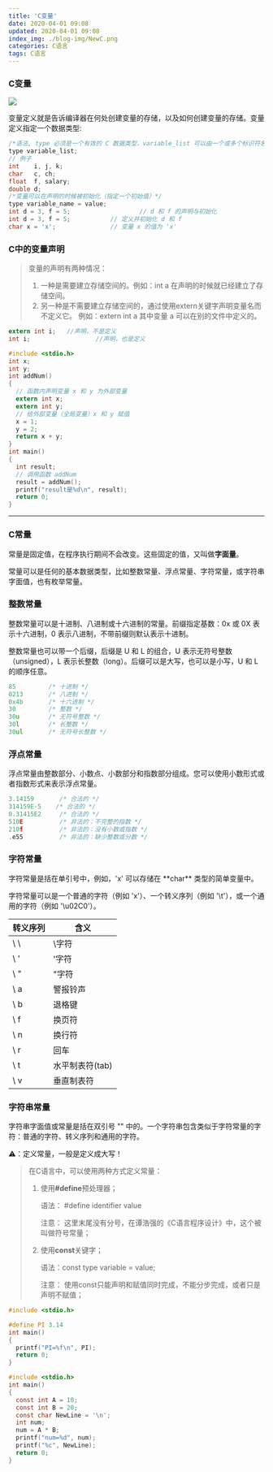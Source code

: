 ```yaml
---
title: 'C变量'
date: 2020-04-01 09:08
updated: 2020-04-01 09:08
index_img: ./blog-img/NewC.png
categories: C语言
tags: C语言
---
```


### C变量

![](https://moki-blog.oss-cn-chengdu.aliyuncs.com/blogImg/cDataType.png)

<p>变量定义就是告诉编译器在何处创建变量的存储，以及如何创建变量的存储。变量定义指定一个数据类型:</p>

```c
/*语法, type 必须是一个有效的 C 数据类型，variable_list 可以由一个或多个标识符名称组成，多个标识符之间用逗号分隔。*/
type variable_list;
// 例子
int    i, j, k;
char   c, ch;
float  f, salary;
double d;
/*变量可以在声明的时候被初始化（指定一个初始值）*/
type variable_name = value;
int d = 3, f = 5;    				// d 和 f 的声明与初始化
int d = 3, f = 5;           // 定义并初始化 d 和 f
char x = 'x';               // 变量 x 的值为 'x'
```

### C中的变量声明

>变量的声明有两种情况：
>
>	1.	一种是需要建立存储空间的。例如：int a 在声明的时候就已经建立了存储空间。
> 	2.	另一种是不需要建立存储空间的，通过使用extern关键字声明变量名而不定义它。 例如：extern int a 其中变量 a 可以在别的文件中定义的。

```c
extern int i; 	//声明，不是定义
int i; 					//声明，也是定义
```

```c
#include <stdio.h>
int x;
int y;
int addNum()
{
  // 函数内声明变量 x 和 y 为外部变量
  extern int x;
  extern int y;
  // 给外部变量（全局变量）x 和 y 赋值
  x = 1;
  y = 2;
  return x + y;
}
int main()
{
  int result;
  // 调用函数 addNum
  result = addNum();
  printf("result是%d\n", result);
  return 0;
}
```

<hr/>

### C常量

<p>常量是固定值，在程序执行期间不会改变。这些固定的值，又叫做<strong>字面量</strong>。</p>

<p>常量可以是任何的基本数据类型，比如整数常量、浮点常量、字符常量，或字符串字面值，也有枚举常量。</p>

### 整数常量

<p>整数常量可以是十进制、八进制或十六进制的常量。前缀指定基数：0x 或 0X 表示十六进制，0 表示八进制，不带前缀则默认表示十进制。</p>

<p>整数常量也可以带一个后缀，后缀是 U 和 L 的组合，U 表示无符号整数（unsigned），L 表示长整数（long）。后缀可以是大写，也可以是小写，U 和 L 的顺序任意。</p>

```c
85         /* 十进制 */
0213       /* 八进制 */
0x4b       /* 十六进制 */
30         /* 整数 */
30u        /* 无符号整数 */
30l        /* 长整数 */
30ul       /* 无符号长整数 */
```

### 浮点常量

<p>浮点常量由整数部分、小数点、小数部分和指数部分组成。您可以使用小数形式或者指数形式来表示浮点常量。</p>

```c
3.14159       /* 合法的 */
314159E-5    /* 合法的 */
0.31415E2     /* 合法的 */
510E          /* 非法的：不完整的指数 */
210f          /* 非法的：没有小数或指数 */
.e55          /* 非法的：缺少整数或分数 */
```

### 字符常量

<p>字符常量是括在单引号中，例如，'x' 可以存储在 **char** 类型的简单变量中。</p>

<p>字符常量可以是一个普通的字符（例如 'x'）、一个转义序列（例如 '\t'），或一个通用的字符（例如 '\u02C0'）。</p>

| 转义序列 | 含义            |
| -------- | --------------- |
| \ \      | \字符           |
| \ '      | '字符           |
| \ "      | "字符           |
| \ a      | 警报铃声        |
| \ b      | 退格键          |
| \ f      | 换页符          |
| \ n      | 换行符          |
| \ r      | 回车            |
| \ t      | 水平制表符(tab) |
| \ v      | 垂直制表符      |

### 字符串常量

<p>字符串字面值或常量是括在双引号 "" 中的。一个字符串包含类似于字符常量的字符：普通的字符、转义序列和通用的字符。</p>

<p>⚠️：定义常量，一般是定义成大写！</p>

>在C语言中，可以使用两种方式定义常量：
>
> 1. 使用<strong>#define</strong>预处理器；
>
>    语法： #define identifier value
>
>    注意： 这里末尾没有分号，在谭浩强的《C语言程序设计》中，这个被叫做符号常量；
>
> 2. 使用<strong>const</strong>关键字；
>
>    语法：const type variable = value;
>
>    注意： 使用const只能声明和赋值同时完成，不能分步完成，或者只是声明不赋值；

```c
#include <stdio.h>

#define PI 3.14
int main()
{
  printf("PI=%f\n", PI);
  return 0;
}
```

```c
#include <stdio.h>
int main()
{
  const int A = 10;
  const int B = 20;
  const char NewLine = '\n';
  int num;
  num = A * B;
  printf("num=%d", num);
  printf("%c", NewLine);
  return 0;
}
```

